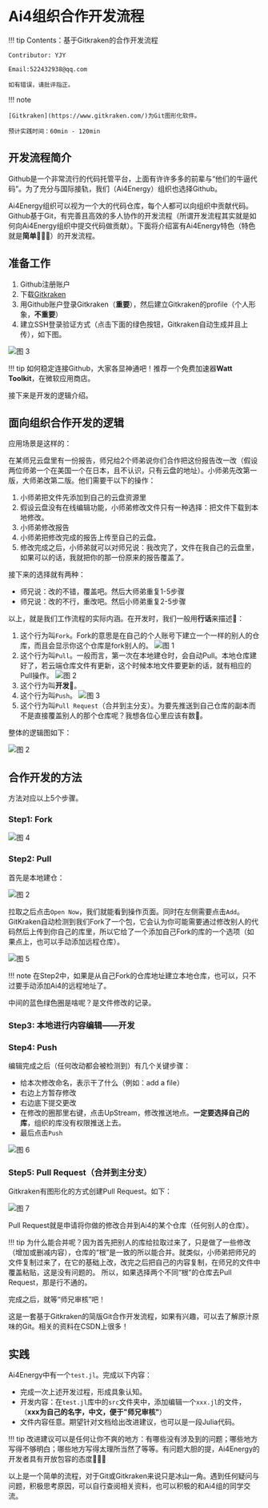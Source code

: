 # Ai4组织合作开发流程

!!! tip
    Contents：基于Gitkraken的合作开发流程

    Contributor: YJY

    Email:522432938@qq.com

    如有错误，请批评指正。

!!! note

    [Gitkraken](https://www.gitkraken.com/)为Git图形化软件。

    预计实践时间：60min - 120min

## 开发流程简介

Github是一个非常流行的代码托管平台，上面有许许多多的前辈与“他们的牛逼代码”。为了充分与国际接轨，我们（Ai4Energy）组织也选择Github。

Ai4Energy组织可以视为一个大的代码仓库，每个人都可以向组织中贡献代码。Github基于Git，有完善且高效的多人协作的开发流程（所谓开发流程其实就是如何向Ai4Energy组织中提交代码做贡献）。下面将介绍富有Ai4Energy特色（特色就是**简单**🤣🤣🤣）的开发流程。

## 准备工作

1. Github注册账户
2. 下载[Gitkraken](https://www.gitkraken.com/)
3. 用Github账户登录Gitkraken（**重要**），然后建立Gitkraken的profile（个人形象，**不重要**）
4. 建立SSH登录验证方式（点击下面的绿色按钮，Gitkraken自动生成并且上传），如下图。

![图 3](../assets/gitworkflow-18-05.png)  

!!! tip
    如何稳定连接Github，大家各显神通吧！推荐一个免费加速器**Watt Toolkit**，在微软应用商店。

接下来是开发的逻辑介绍。

## 面向组织合作开发的逻辑

应用场景是这样的：

在某师兄云盘里有一份报告，师兄给2个师弟说你们合作把这份报告改一改（假设两位师弟一个在美国一个在日本，且不认识，只有云盘的地址）。小师弟先改第一版，大师弟改第二版。他们需要干以下的操作：

1. 小师弟把文件先添加到自己的云盘资源里
2. 假设云盘没有在线编辑功能，小师弟修改文件只有一种选择：把文件下载到本地修改。
3. 小师弟修改报告
4. 小师弟把修改完成的报告上传至自己的云盘。
5. 修改完成之后，小师弟就可以对师兄说：我改完了，文件在我自己的云盘里，如果可以的话，我就把你的那一份原来的报告覆盖了。

接下来的选择就有两种：

* 师兄说：改的不错，覆盖吧。然后大师弟重复1-5步骤
* 师兄说：改的不行，重改吧。然后小师弟重复2-5步骤

以上，就是我们工作流程的实际内涵。在开发时，我们一般用**行话**来描述🤣：

1. 这个行为叫`Fork`。Fork的意思是在自己的个人账号下建立一个一样的别人的仓库，而且会显示你这个仓库是fork别人的。
![图 1](../assets/gitworkflow-09-32.png)  
2. 这个行为叫`Pull`。一般而言，第一次在本地建仓时，会自动Pull。本地仓库建好了，若云端仓库文件有更新，这个时候本地文件要更新的话，就有相应的Pull操作。
![图 2](../assets/gitworkflow-09-36.png)  
3. 这个行为叫**开发**🤣。
4. 这个行为叫`Push`。
![图 3](../assets/gitworkflow-09-41.png)  
5. 这个行为叫`Pull Request`（合并到主分支）。为要先推送到自己仓库的副本而不是直接覆盖别人的那个仓库呢？我想各位心里应该有数🤣。

整体的逻辑图如下：

![图 2](../assets/gitworkflow-11-58.png)  

## 合作开发的方法

方法对应以上5个步骤。

### Step1: Fork

![图 4](../assets/gitworkflow-18-22.png)  

### Step2: Pull

首先是本地建仓：

![图 2](../assets/gitWorkFlow_1.gif)

拉取之后点击`Open Now`，我们就能看到操作页面。同时在左侧需要点击`Add`。GitKraken自动检测到我们Fork了一个包，它会认为你可能需要通过修改别人的代码然后上传到你自己的库里，所以它给了一个添加自己Fork的库的一个选项（如果点上，也可以手动添加远程仓库）。

![图 5](../assets/gitWorkFlow_2.gif)

!!! note
    在Step2中，如果是从自己Fork的仓库地址建立本地仓库，也可以，只不过要手动添加Ai4的远程地址了。

中间的蓝色绿色圈是啥呢？是文件修改的记录。

### Step3: 本地进行内容编辑——开发

### Step4: Push

编辑完成之后（任何改动都会被检测到）有几个关键步骤：

* 给本次修改命名，表示干了什么（例如：add a file）
* 右边上方暂存修改
* 右边底下提交更改
* 在修改的圈那里右键，点击UpStream，修改推送地点。**一定要选择自己的库**，组织的库没有权限推送上去。
* 最后点击`Push`

![图 6](../assets/gitWorkFlow_3.gif)

### Step5: Pull Request（合并到主分支）

Gitkraken有图形化的方式创建Pull Request。如下：

![图 7](../assets/gitWorkFlow_4.gif)

Pull Request就是申请将你做的修改合并到Ai4的某个仓库（任何别人的仓库）。

!!! tip
    为什么能合并呢？因为首先把别人的库给拉取过来了，只是做了一些修改（增加或删减内容），仓库的“根”是一致的所以能合并。就类似，小师弟把师兄的文件复制过来了，在它的基础上改，改完之后把自己的内容复制，在师兄的文件中覆盖粘贴，这是没有问题的。
    所以，如果选择两个不同“根”的仓库去Pull Request，那是行不通的。

完成之后，就等“师兄审核”吧！

这是一套基于Gitkraken的简版Git合作开发流程，如果有兴趣，可以去了解原汁原味的Git。相关的资料在CSDN上很多！

## 实践

Ai4Energy中有一个`test.jl`。完成以下内容：

* 完成一次上述开发过程，形成具象认知。
* 开发内容：在`test.jl`库中的`src`文件夹中，添加编辑一个`xxx.jl`的文件，（**xxx为自己的名字，中文，便于"师兄审核"**）
* 文件内容任意。期望针对文档给出改进建议，也可以是一段Julia代码。

!!! tip
    改进建议可以是任何让你不爽的地方：有哪些没有涉及到的问题；哪些地方写得不够明白；哪些地方写得太理所当然了等等。有问题大胆的提，Ai4Energy的开发者具有开放包容的态度🤝🤝🤝

以上是一个简单的流程，对于Git或Gitkraken来说只是冰山一角。遇到任何疑问与问题，积极思考原因，可以自行查阅相关资料，也可以积极的和Ai4组的同学交流。
